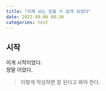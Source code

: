 ```yaml
---
title: "이제 뇌는 믿을 수 없게 되었다"
date: 2022-09-06 08:30
categories: test
---
```


## 시작
이게 시작이었다.  
정말 이었다.  
> 이렇게 작성하면 잘 된다고 봐야 한다.
